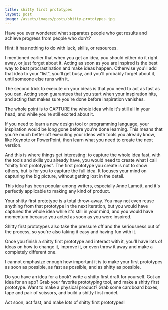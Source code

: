 ```yaml
---
title: shitty first prototypes
layout: post
image: /assets/images/posts/shitty-prototypes.jpg
---
```

Have you ever wondered what separates people who get results and achieve progress from people who don't? 

Hint: it has nothing to do with luck, skills, or resources.

I mentioned earlier that when you get an idea, you should either do it right away, or just forget about it. Acting as soon as you are inspired is the best way to beat procrastination and make ideas happen. Otherwise you'll  add that idea to your "list", you'll get busy, and you'll probably forget about it, until someone else runs with it.

The second trick to execute on your ideas is that you need to act as fast as you can. Acting soon guarantees that you start when your inspiration hits, and acting fast makes sure you're done before inspiration vanishes.

The whole point is to CAPTURE the whole idea while it's still all in your head, and while you're still excited about it.

If you need to learn a new design tool or programming language, your inspiration would be long gone before you're done learning. This means that you're much better off executing your ideas with tools you already know, like Keynote or PowerPoint, then learn what you need to create the next version.

And this is where things get interesting: to capture the whole idea fast, with the tools and skills you already have, you would need to create what I call "shitty first prototypes". The first prototype you create is not to show others, but is for you to capture the full idea. It focuses your mind on capturing the big picture, without getting lost in the detail.

This idea has been popular among writers, especially Anne Lamott, and it's perfectly applicable to making any kind of product. 

Your shitty first prototype is a total throw-away. You may not even reuse anything from that prototype in the next iteration, but you would have captured the whole idea while it's still in your mind, and you would have momentum because you acted as soon as you were inspired.

Shitty first prototypes also take the pressure off and the seriousness out of the process, so you're also taking it easy and having fun with it.

Once you finish a shitty first prototype and interact with it, you'll have lots of ideas on how to change it, improve it, or even throw it away and make a completely different one.

I cannot emphasize enough how important it is to make your first prototypes as soon as possible, as fast as possible, and as shitty as possible.

Do you have an idea for a book? write a shitty first draft for yourself. Got an idea for an app? Grab your favorite prototyping tool, and make a shitty first prototype. Want to make a physical product? Grab some cardboard boxes, tape and pair of scissors, and build a shitty first model.

Act soon, act fast, and make lots of shitty first prototypes!
